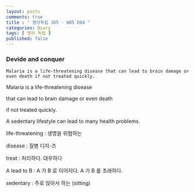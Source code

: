 ```yaml
---
layout: posts
comments: true
title : " 영어독립 365 - W05 D04 "
categories: Diary
tags: [ 영어 독립 ]
published: false
---
```


### Devide and conquer

```text
Malaria is a life-threatening disease that can lead to brain damage or even death if not treated quickly.
```

Malaria is a life-threatening disease

that can lead to brain damage or even death

if not treated quickly.

A sedentary lifestyle can lead to many health problems.

life-threatening
 : 생명을 위협하는

disease
 : 질병
   디지-즈

treat
 : 처리하다. 대우하다

A lead to B
 : A 가 B 로 이어지다. A 가 B 를 초래하다.

sedentary
 : 주로 앉아서 하는 (sitting)
